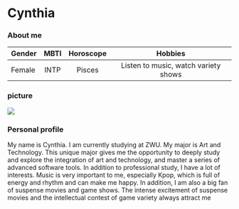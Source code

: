 # Cynthia
### About me

| Gender | MBTI | Horoscope | Hobbies
| ------------- | :-----:| :-----:|	:-----:|
| Female | INTP | Pisces | Listen to music, watch variety shows
### picture
![](https://cdn.jsdelivr.net/gh/Cynthia-JK/picture/img/pict.JPG)
### Personal profile
My name is Cynthia. I am currently studying at ZWU. My major is Art and Technology. This unique major gives me the opportunity to deeply study and explore the integration of art and technology, and master a series of advanced software tools. In addition to professional study, I have a lot of interests. Music is very important to me, especially Kpop, which is full of energy and rhythm and can make me happy. In addition, I am also a big fan of suspense movies and game shows. The intense excitement of suspense movies and the intellectual contest of game variety always attract me

